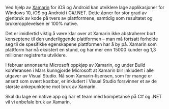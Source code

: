 Ved hjelp av [Xamarin](https://www.xamarin.com/) for iOS og Android kan utviklere lage applikasjoner for Windows 10, iOS og Android i C#/.NET. Dette åpner for stor grad av gjenbruk av kode på tvers av plattformene, samtidig som resultatet og brukeropplevelsen er 100% native.

Det er imidlertid viktig å være klar over at Xamarin ikke abstraherer bort konseptene til den underliggende plattformen – man må fortsatt forholde seg til de spesifikke egenskapene plattformen har å by på. Xamarin som plattform har nå eksistert en stund, og har mer enn 15000 kunder og 1,3 millioner registrerte utviklere.

I februar annonserte Microsoft oppkjøp av Xamarin, og under Build konferansen i Mars kunngjorde Microsoft at Xamarin blir inkludert i alle utgaver av Visual Studio. Nå som Xamarin-lisensen, som for mange er ansett som svært kostbar, er inkludert i Visual Studio forsvinner et av de største ankepunktene mot bruk av Xamarin.

Skal du lage en native app og har et team med kompetanse på C# og .NET vil vi anbefale bruk av Xamarin.